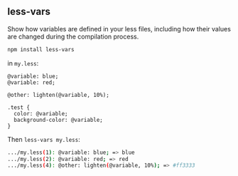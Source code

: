 ## less-vars

Show how variables are defined in your less files, including how their values are changed during the compilation process.

```sh
npm install less-vars
```

in `my.less`:

```less
@variable: blue;
@variable: red;

@other: lighten(@variable, 10%);

.test {
  color: @variable;
  background-color: @variable;
}
```

Then `less-vars my.less`:

```sh
.../my.less(1): @variable: blue; => blue
.../my.less(2): @variable: red; => red
.../my.less(4): @other: lighten(@variable, 10%); => #ff3333
```
